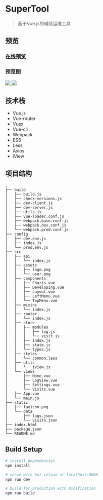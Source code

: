 # SuperTool

> 基于Vue.js的辅助运维工具

## 预览

### [在线预览](https://igonglei.github.io/super-tool/)

### 预览图
<p>
  <a href="https://igonglei.github.io/super-tool/" target="_blank">
    <img src="https://raw.githubusercontent.com/igonglei/super-tool/gh-pages/preview/logview.png">
    <img src="https://raw.githubusercontent.com/igonglei/super-tool/gh-pages/preview/visits.png">
  </a>
</p>

## 技术栈

- Vue.js
- Vue-router
- Vuex
- Vue-cli
- Webpack
- ES6
- Less
- Axios
- iView

## 项目结构
```
.
├── build
│   ├── build.js
│   ├── check-versions.js
│   ├── dev-client.js
│   ├── dev-server.js
│   ├── utils.js
│   ├── vue-loader.conf.js
│   ├── webpack.base.conf.js
│   ├── webpack.dev.conf.js
│   └── webpack.prod.conf.js
├── config
│   ├── dev.env.js
│   ├── index.js
│   └── prod.env.js
├── src
│   ├── api
│   │   └── index.js
│   ├── assets
│   │   ├── logo.png
│   │   └── user.png
│   ├── components
│   │   ├── Charts.vue
│   │   ├── Developing.vue
│   │   ├── Layout.vue
│   │   ├── LeftMenu.vue
│   │   └── TopMenu.vue
│   ├── mixins
│   │   └── index.js
│   ├── router
│   │   └── index.js
│   ├── store
│   │   ├── modules
│   │   │   ├── log.js
│   │   │   └── visit.js
│   │   ├── index.js
│   │   ├── state.js
│   │   └── types.js
│   ├── styles
│   │   └── common.less
│   ├── utils
│   │   └── iview.js
│   └── views
│       ├── Home.vue
│       ├── LogView.vue
│       ├── Settings.vue
│       └── Visits.vue
│   ├── App.vue
│   └── main.js
├── static
│   ├── favicon.png
│   └── data
│       ├── logs.json
│       └── visits.json
├── index.html
├── package.json
└── README.md
```

## Build Setup

``` bash
# install dependencies
npm install

# serve with hot reload at localhost:8080
npm run dev

# build for production with minification
npm run build
```

